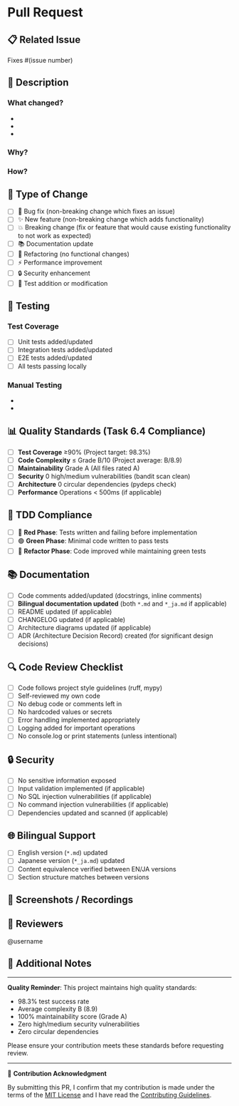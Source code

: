 # Pull Request

## 📋 Related Issue

<!-- Link to the related issue (if applicable) -->
Fixes #(issue number)

## 📝 Description

### What changed?

<!-- List the specific changes made in this PR -->

-
-
-

### Why?

<!-- Explain the rationale behind these changes -->

### How?

<!-- Describe the implementation approach -->

## 🔧 Type of Change

<!-- Check all that apply -->

- [ ] 🐛 Bug fix (non-breaking change which fixes an issue)
- [ ] ✨ New feature (non-breaking change which adds functionality)
- [ ] 💥 Breaking change (fix or feature that would cause existing functionality to not work as expected)
- [ ] 📚 Documentation update
- [ ] 🔨 Refactoring (no functional changes)
- [ ] ⚡ Performance improvement
- [ ] 🔒 Security enhancement
- [ ] 🧪 Test addition or modification

## 🧪 Testing

### Test Coverage

<!-- Describe how you tested these changes -->

- [ ] Unit tests added/updated
- [ ] Integration tests added/updated
- [ ] E2E tests added/updated
- [ ] All tests passing locally

### Manual Testing

<!-- Describe manual testing performed -->

-
-

## 📊 Quality Standards (Task 6.4 Compliance)

<!-- Ensure your changes meet our quality standards -->

- [ ] **Test Coverage** ≥90% (Project target: 98.3%)
- [ ] **Code Complexity** ≤ Grade B/10 (Project average: B/8.9)
- [ ] **Maintainability** Grade A (All files rated A)
- [ ] **Security** 0 high/medium vulnerabilities (bandit scan clean)
- [ ] **Architecture** 0 circular dependencies (pydeps check)
- [ ] **Performance** Operations < 500ms (if applicable)

## 🔄 TDD Compliance

<!-- Confirm you followed Test-Driven Development -->

- [ ] 🔴 **Red Phase**: Tests written and failing before implementation
- [ ] 🟢 **Green Phase**: Minimal code written to pass tests
- [ ] 🔵 **Refactor Phase**: Code improved while maintaining green tests

## 📚 Documentation

<!-- Ensure documentation is updated -->

- [ ] Code comments added/updated (docstrings, inline comments)
- [ ] **Bilingual documentation updated** (both `*.md` and `*_ja.md` if applicable)
- [ ] README updated (if applicable)
- [ ] CHANGELOG updated (if applicable)
- [ ] Architecture diagrams updated (if applicable)
- [ ] ADR (Architecture Decision Record) created (for significant design decisions)

## 🔍 Code Review Checklist

<!-- Self-review before requesting review from others -->

- [ ] Code follows project style guidelines (ruff, mypy)
- [ ] Self-reviewed my own code
- [ ] No debug code or comments left in
- [ ] No hardcoded values or secrets
- [ ] Error handling implemented appropriately
- [ ] Logging added for important operations
- [ ] No console.log or print statements (unless intentional)

## 🔒 Security

<!-- Address security considerations -->

- [ ] No sensitive information exposed
- [ ] Input validation implemented (if applicable)
- [ ] No SQL injection vulnerabilities (if applicable)
- [ ] No command injection vulnerabilities (if applicable)
- [ ] Dependencies updated and scanned (if applicable)

## 🌐 Bilingual Support

<!-- For documentation changes only -->

- [ ] English version (`*.md`) updated
- [ ] Japanese version (`*_ja.md`) updated
- [ ] Content equivalence verified between EN/JA versions
- [ ] Section structure matches between versions

## 📸 Screenshots / Recordings

<!-- If applicable, add screenshots or recordings to help explain your changes -->

## 👥 Reviewers

<!-- @mention reviewers or teams responsible for reviewing -->

@username

## 📝 Additional Notes

<!-- Any additional information that reviewers should know -->

---

**Quality Reminder**: This project maintains high quality standards:
- 98.3% test success rate
- Average complexity B (8.9)
- 100% maintainability score (Grade A)
- Zero high/medium security vulnerabilities
- Zero circular dependencies

Please ensure your contribution meets these standards before requesting review.

---

🤖 **Contribution Acknowledgment**

By submitting this PR, I confirm that my contribution is made under the terms of the [MIT License](../LICENSE) and I have read the [Contributing Guidelines](../CONTRIBUTING.md).
